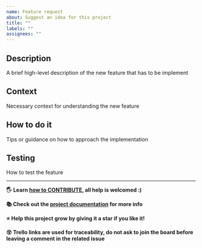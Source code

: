 ```yaml
---
name: Feature request
about: Suggest an idea for this project
title: ""
labels: ""
assignees: ""
---
```


## Description

A brief high-level description of the new feature that has to be implement

## Context

Necessary context for understanding the new feature

## How to do it

Tips or guidance on how to approach the implementation

## Testing

How to test the feature

---

__🖐️ Learn [how to CONTRIBUTE](https://antoniomrtz.github.io/SpotifyElectron/CONTRIBUTING), all help is welcomed :)__

__📚 Check out the [project documentation](https://antoniomrtz.github.io/SpotifyElectron/) for more info__

__⭐ Help this project grow by giving it a star if you like it!__

__😵 Trello links are used for traceability, do not ask to join the board before leaving a comment in the related issue__
